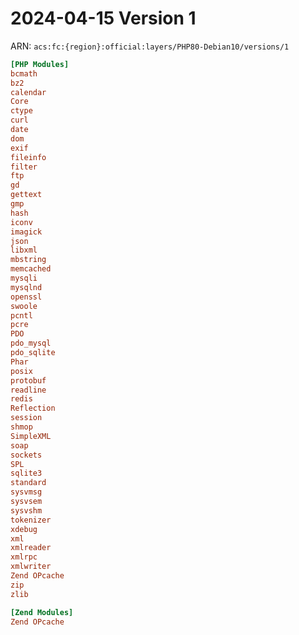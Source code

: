 # 2024-04-15 Version 1

ARN: `acs:fc:{region}:official:layers/PHP80-Debian10/versions/1`

```ini
[PHP Modules]
bcmath
bz2
calendar
Core
ctype
curl
date
dom
exif
fileinfo
filter
ftp
gd
gettext
gmp
hash
iconv
imagick
json
libxml
mbstring
memcached
mysqli
mysqlnd
openssl
swoole
pcntl
pcre
PDO
pdo_mysql
pdo_sqlite
Phar
posix
protobuf
readline
redis
Reflection
session
shmop
SimpleXML
soap
sockets
SPL
sqlite3
standard
sysvmsg
sysvsem
sysvshm
tokenizer
xdebug
xml
xmlreader
xmlrpc
xmlwriter
Zend OPcache
zip
zlib

[Zend Modules]
Zend OPcache
```
